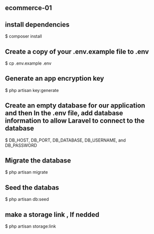 ## ecommerce-01

## install dependencies
$ composer install 


## Create a copy of your .env.example file to .env
$ cp .env.example .env 

## Generate an app encryption key
$ php artisan key:generate

## Create an empty database for our application and then In the .env file, add database information to allow Laravel to connect to the database
$ DB_HOST, DB_PORT, DB_DATABASE, DB_USERNAME, and DB_PASSWORD 

## Migrate the database
$ php artisan migrate

## Seed the databas
$ php artisan db:seed

## make a storage link , If nedded
$ php artisan storage:link

